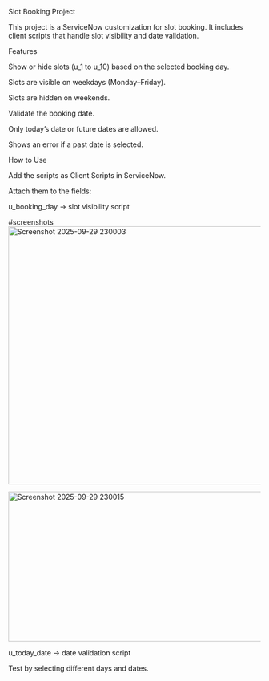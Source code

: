 Slot Booking Project

This project is a ServiceNow customization for slot booking.
It includes client scripts that handle slot visibility and date validation.

Features

Show or hide slots (u_1 to u_10) based on the selected booking day.

Slots are visible on weekdays (Monday–Friday).

Slots are hidden on weekends.

Validate the booking date.

Only today’s date or future dates are allowed.

Shows an error if a past date is selected.

How to Use

Add the scripts as Client Scripts in ServiceNow.

Attach them to the fields:

u_booking_day → slot visibility script

#screenshots
<img width="1909" height="515" alt="Screenshot 2025-09-29 230003" src="https://github.com/user-attachments/assets/e3603f6b-9033-4c78-b05a-8cda0110cbf8" />

<img width="1919" height="299" alt="Screenshot 2025-09-29 230015" src="https://github.com/user-attachments/assets/801008a0-c539-4c8f-920b-65b69f87541b" />


u_today_date → date validation script

Test by selecting different days and dates.
